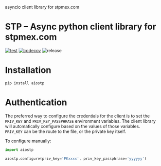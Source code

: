 asyncio client library for stpmex.com
# STP – Async python client library for stpmex.com

[![test](https://github.com/cuenca-mx/aiostp/workflows/test/badge.svg)](https://github.com/cuenca-mx/aiostp/actions?query=workflow%3Atest)
[![codecov](https://codecov.io/gh/cuenca-mx/aiostp/branch/main/graph/badge.svg)](https://codecov.io/gh/cuenca-mx/aiostp)
![release](https://github.com/cuenca-mx/aiostp/workflows/release/badge.svg)


# Installation

`pip install aiostp`

# Authentication

The preferred way to configure the credentials for the client is to set the
`PRIV_KEY` and `PRIV_KEY_PASSPHRASE` environment variables. The client
library will automatically configure based on the values of those variables.
`PRIV_KEY` can be the route to the file, or the private key itself.

To configure manually:
```python
import aiostp

aiostp.configure(priv_key='PKxxxx', priv_key_passphrase='yyyyyy')
```
